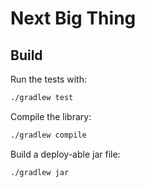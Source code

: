 # Next Big Thing


## Build
Run the tests with:
```sh
./gradlew test
```
Compile the library:
```sh
./gradlew compile
```
Build a deploy-able jar file:
```sh
./gradlew jar
```